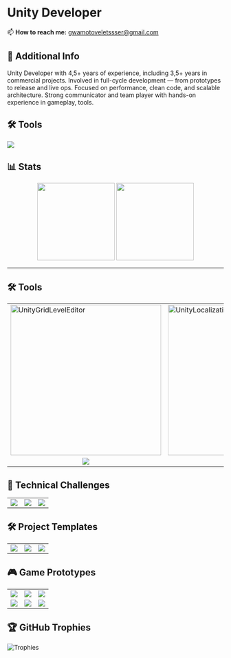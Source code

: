 # Unity Developer

📫 **How to reach me:** [gwamotoveletssser@gmail.com](mailto:gwamotoveletssser@gmail.com)

## 📜 Additional Info
Unity Developer with 4,5+ years of experience, including 3,5+ years in commercial projects.
Involved in full-cycle development — from prototypes to release and live ops. Focused on
performance, clean code, and scalable architecture. Strong communicator and team
player with hands-on experience in gameplay, tools.

## 🛠 Tools
<p align="left">
  <img src="https://skillicons.dev/icons?i=unity,arduino,cpp,c,cs,git,ps,unreal" />
</p>

## 📊 Stats

<div align="center">
  <img height="180em" src="https://github-readme-stats.vercel.app/api/top-langs/?username=SinlessDevil&layout=compact&theme=dark&hide_progress=true"/>
  <img height="180em" src="https://github-readme-stats.vercel.app/api?username=SinlessDevil&show_icons=true&theme=dark"/>
</div>

---

## 🛠 Tools

<table>
  <tr>
    <td>
      <a href="https://github.com/SinlessDevil/UnityGridLevelEditor">
        <img
          src="https://github-readme-stats.vercel.app/api/pin/?username=SinlessDevil&repo=UnityGridLevelEditor&theme=dark&show_owner=true"
          width="350"
          alt="UnityGridLevelEditor"
        />
      </a>
    </td>
    <td>
      <a href="https://github.com/SinlessDevil/UnityLocalizationEditor">
        <img
          src="https://github-readme-stats.vercel.app/api/pin/?username=SinlessDevil&repo=UnityLocalizationEditor&theme=dark&show_owner=true"
          width="350"
          alt="UnityLocalizationEditor"
        />
      </a>
    </td>
    <td>
      <a href="https://github.com/SinlessDevil/SaveSystemToolkit">
        <img
          src="https://github-readme-stats.vercel.app/api/pin/?username=SinlessDevil&repo=SaveSystemToolkit&theme=dark&show_owner=true"
          width="350"
          alt="SaveSystemToolkit"
        />
      </a>
    </td>
  </tr>
    </tr>
   <tr>
    <td align="center">
      <a href="https://github.com/SinlessDevil/AudioVibrationKit">
        <img src="https://github-readme-stats.vercel.app/api/pin/?username=SinlessDevil&repo=AudioVibrationKit&theme=dark" />
      </a>
    </td>
  </tr>
</table>

## 🎯 Technical Challenges

<table>
  <tr>
    <td>
      <a href="https://github.com/SinlessDevil/TestTaskPizzaDelivery">
        <img src="https://github-readme-stats.vercel.app/api/pin/?username=SinlessDevil&repo=TestTaskPizzaDelivery&theme=dark&show_owner=true" />
      </a>
    </td>
    <td>
      <a href="https://github.com/SinlessDevil/TestTaskShotBall">
        <img src="https://github-readme-stats.vercel.app/api/pin/?username=SinlessDevil&repo=TestTaskShotBall&theme=dark&show_owner=true" />
      </a>
    </td>
    <td>
      <a href="https://github.com/SinlessDevil/TestTaskCatchFruit">
        <img src="https://github-readme-stats.vercel.app/api/pin/?username=SinlessDevil&repo=TestTaskCatchFruit&theme=dark&show_owner=true" />
      </a>
    </td>
</table>

## 🛠️ Project Templates

<table>
  <tr>
    <td align="center">
      <a href="https://github.com/SinlessDevil/AddressableTemplate">
        <img src="https://github-readme-stats.vercel.app/api/pin/?username=SinlessDevil&repo=AddressableTemplate&theme=dark" />
      </a>
    </td>
    <td align="center">
      <a href="https://github.com/SinlessDevil/EcsTemplate">
        <img src="https://github-readme-stats.vercel.app/api/pin/?username=SinlessDevil&repo=EcsTemplate&theme=dark" />
      </a>
    </td>
    <td align="center">
      <a href="https://github.com/SinlessDevil/ZenjectTemplate">
        <img src="https://github-readme-stats.vercel.app/api/pin/?username=SinlessDevil&repo=ZenjectTemplate&theme=dark" />
      </a>
    </td>
  </tr>
</table>

## 🎮 Game Prototypes

<table>
  <tr>
    <td align="center">
      <a href="https://github.com/SinlessDevil/TetrisInventorySystem">
        <img src="https://github-readme-stats.vercel.app/api/pin/?username=SinlessDevil&repo=TetrisInventorySystem&theme=dark" />
      </a>
    </td>
    <td align="center">
      <a href="https://github.com/SinlessDevil/PokemonTacticalRolePlay">
        <img src="https://github-readme-stats.vercel.app/api/pin/?username=SinlessDevil&repo=PokemonTacticalRolePlay&theme=dark" />
      </a>
    </td>
     <td align="center">
      <a href="https://github.com/SinlessDevil/ZumaClone">
        <img src="https://github-readme-stats.vercel.app/api/pin/?username=SinlessDevil&repo=ZumaClone&theme=dark" />
      </a>
    </td>
  </tr>
  <tr>
    <td align="center">
      <a href="https://github.com/SinlessDevil/CasualGamesCollection">
        <img src="https://github-readme-stats.vercel.app/api/pin/?username=SinlessDevil&repo=CasualGamesCollection&theme=dark" />
      </a>
    </td>
    <td align="center">
      <a href="https://github.com/SinlessDevil/MarineStateIo">
        <img src="https://github-readme-stats.vercel.app/api/pin/?username=SinlessDevil&repo=MarineStateIo&theme=dark" />
      </a>
    </td>
    <td align="center">
      <a href="https://github.com/SinlessDevil/TutoBallBlastClone">
        <img src="https://github-readme-stats.vercel.app/api/pin/?username=SinlessDevil&repo=TutoBallBlastClone&theme=dark" />
      </a>
    </td>
  </tr>
</table>

## 🏆 GitHub Trophies
![Trophies](https://github-profile-trophy.vercel.app/?username=SinlessDevil&theme=dark&no-frame=true&row=1)
